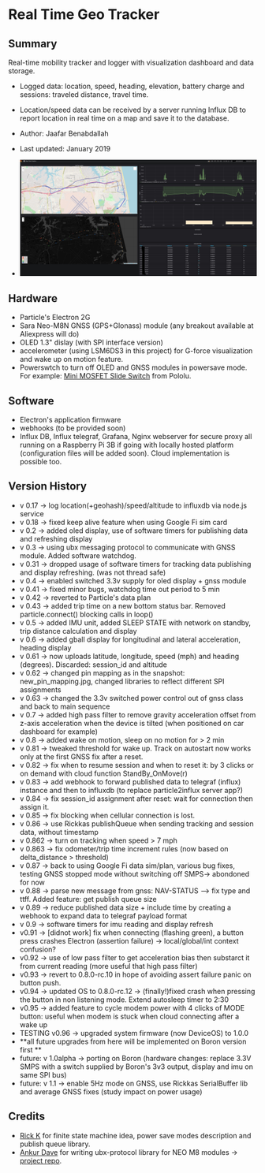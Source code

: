 # Real Time Geo Tracker

## Summary 
Real-time mobility tracker and logger with visualization dashboard and data storage. 
* Logged data: location, speed, heading, elevation, battery charge and sessions: traveled distance, travel time.
* Location/speed data can be received by a server running Influx DB to report location in real time on a map and save it to the database.
* Author: Jaafar Benabdallah
* Last updated: January 2019

* ![Dashboard example](/ressources/RealTimeTracker_Grafana_Dashboard.jpg?raw=true "Dashboard")

## Hardware
* Particle's Electron 2G 
* Sara Neo-M8N GNSS (GPS+Glonass) module (any breakout available at  Aliexpress will do)
* OLED 1.3" dislay (with SPI interface version) 
* accelerometer (using LSM6DS3 in this project) for G-force visualization and wake up on motion feature.
* Powerswtch to turn off OLED and GNSS modules in powersave mode. For example: [Mini MOSFET Slide Switch](https://www.pololu.com/product/2810) from Pololu.

## Software
* Electron's application firmware
* webhooks (to be provided soon)
* Influx DB, Influx telegraf, Grafana, Nginx webserver for secure proxy all running on a Raspberry Pi 3B if going with locally hosted platform (configuration files will be added soon). Cloud implementation is possible too.


## Version History
* v 0.17 -> log location(+geohash)/speed/altitude to influxdb via node.js service
* v 0.18 -> fixed keep alive feature when using Google Fi sim card
* v 0.2 -> added oled display, use of software timers for publishing data and refreshing display
* v 0.3 -> using ubx messaging protocol to communicate with GNSS module. Added software watchdog.
* v 0.31 -> dropped usage of software timers for tracking data publishing and display refreshing. (was not thread safe)
* v 0.4 -> enabled switched 3.3v supply for oled display + gnss module
* v 0.41 -> fixed minor bugs, watchdog time out period to 5 min
* v 0.42 -> reverted to Particle's data plan
* v 0.43 -> added trip time on a new bottom status bar. Removed particle.connect() blocking calls in loop()
* v 0.5 -> added IMU unit, added SLEEP STATE with network on standby, trip distance calculation and display
* v 0.6 -> added gball display for longitudinal and lateral acceleration, heading display
* v 0.61 -> now uploads latitude, longitude, speed (mph) and heading (degrees). Discarded: session_id and altitude
* v 0.62 -> changed pin mapping as in the snapshot: new_pin_mapping.jpg, changed libraries to reflect different SPI assignments
* v 0.63 -> changed the 3.3v switched power control out of gnss class and back to main sequence
* v 0.7 -> added high pass filter to remove gravity acceleration offset from z-axis acceleration when the device is tilted (when positioned on car dashboard for example)
* v 0.8  -> added wake on motion, sleep on no motion for > 2 min
* v 0.81 -> tweaked threshold for wake up. Track on autostart now works only at the first GNSS fix after a reset.
* v 0.82 -> fix when to resume session and when to reset it: by 3 clicks or on demand with cloud function StandBy_OnMove(r)
* v 0.83 -> add webhook to forward published data to telegraf (influx) instance and then to influxdb (to replace particle2influx server app?)
* v 0.84 -> fix session_id assignment after reset: wait for connection then assign it.
* v 0.85 -> fix blocking when cellular connection is lost.
* v 0.86 -> use Rickkas publishQueue when sending tracking and session data, without timestamp
* v 0.862 -> turn on tracking when speed > 7 mph
* v 0.863 -> fix odometer/trip time increment rules (now based on delta_distance > threshold)
* v 0.87 -> back to using Google Fi data sim/plan, various bug fixes, testing GNSS stopped mode without switching off SMPS-> abondoned for now
* v 0.88 -> parse new message from gnss: NAV-STATUS --> fix type and ttff. Added feature: get publish queue size
* v 0.89 -> reduce published data size + include time by creating a webhook to expand data to telegraf payload format
* v 0.9 -> software timers for imu reading and display refresh
* v0.91 -> [didnot work] fix when connecting (flashing green), a button press crashes Electron (assertion failure) -> local/global/int context confusion?
* v0.92 -> use of low pass filter to get acceleration bias then substarct it from current reading (more useful that high pass filter)
* v0.93 -> revert to 0.8.0-rc.10 in hope of avoiding assert failure panic on button push.
* v0.94 -> updated OS to 0.8.0-rc.12 -> (finally!)fixed crash when pressing the button in non listening mode. Extend autosleep timer to 2:30
* v0.95 -> added feature to cycle modem power with 4 clicks of MODE button: useful when modem is stuck when cloud connecting after a wake up
* TESTING v0.96 -> upgraded system firmware (now DeviceOS) to 1.0.0 
* **all future upgrades from here will be implemented on Boron version first **
* future: v 1.0alpha -> porting on Boron (hardware changes: replace 3.3V SMPS with a switch supplied by Boron's 3v3 output, display and imu on same SPI bus)
* future: v 1.1 -> enable 5Hz mode on GNSS, use Rickkas SerialBuffer lib and average GNSS fixes (study impact on power usage)

## Credits
* [Rick K](https://github.com/rickkas7) for finite state machine idea, power save modes description and publish queue library.
* [Ankur Dave](https://github.com/ankurdave) for writing ubx-protocol library for NEO M8 modules -> [project repo](https://github.com/ankurdave/IntervalTracker).